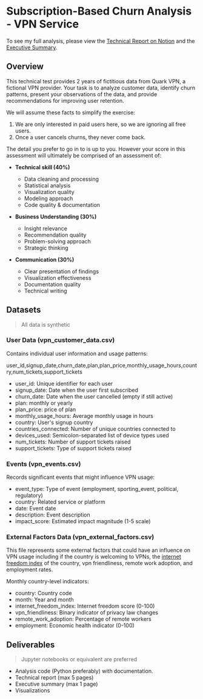 # Subscription-Based Churn Analysis - VPN Service
To see my full analysis, please view the [Technical Report on Notion](https://www.notion.so/Technical-Report-25d55584eb6080419723f9d34ff44c85) and the [Executive Summary](https://www.notion.so/Executive-Summary-25d55584eb608024b52ad8b10ea84998).

## Overview
This technical test provides 2 years of fictitious data from Quark VPN, a fictional VPN provider. 
Your task is to analyze customer data, identify churn patterns, present your observations of the data, 
and provide recommendations for improving user retention.

We will assume these facts to simplify the exercise:
1. We are only interested in paid users here, so we are ignoring all free users.
2. Once a user cancels churns, they never come back.

The detail you prefer to go in to is up to you. However your score in this assessment 
will ultimately be comprised of an assessment of:

* **Technical skill (40%)**
  * Data cleaning and processing
  * Statistical analysis
  * Visualization quality
  * Modeling approach
  * Code quality & documentation

* **Business Understanding (30%)**
  * Insight relevance
  * Recommendation quality
  * Problem-solving approach
  * Strategic thinking

* **Communication (30%)**
  * Clear presentation of findings
  * Visualization effectiveness
  * Documentation quality
  * Technical writing

## Datasets

> All data is synthetic

### User Data (vpn_customer_data.csv)
Contains individual user information and usage patterns:

user_id,signup_date,churn_date,plan,plan_price,monthly_usage_hours,country,num_tickets,support_tickets

* user_id: Unique identifier for each user
* signup_date: Date when the user first subscribed
* churn_date: Date when the user cancelled (empty if still active)
* plan: monthly or yearly
* plan_price: price of plan
* monthly_usage_hours: Average monthly usage in hours
* country: User's signup country
* countries_connected: Number of unique countries connected to
* devices_used: Semicolon-separated list of device types used
* num_tickets: Number of support tickets raised
* support_tickets: Type of support tickets raised

### Events (vpn_events.csv)
Records significant events that might influence VPN usage:

* event_type: Type of event (employment, sporting_event, political, regulatory)
* country: Related service or platform
* date: Event date
* description: Event description
* impact_score: Estimated impact magnitude (1-5 scale)

### External Factors Data (vpn_external_factors.csv)

This file represents some external factors that could have an
influence on VPN usage including if the country is welcoming to VPNs,
the [internet freedom index](https://freedomhouse.org/countries/freedom-net/scores) of 
the country, vpn friendliness, remote work adoption, and employment rates.


Monthly country-level indicators:
* country: Country code
* month: Year and month
* internet_freedom_index: Internet freedom score (0-100)
* vpn_friendliness: Binary indicator of privacy law changes
* remote_work_adoption: Percentage of remote workers
* employment: Economic health indicator (0-100)


## Deliverables
> Jupyter notebooks or equivalent are preferred

* Analysis code (Python preferably) with documentation.
* Technical report (max 5 pages)
* Executive summary (max 1 page)
* Visualizations

